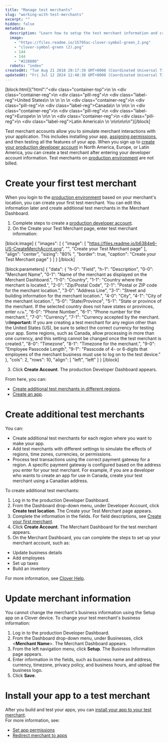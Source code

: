 ```yaml
---
title: "Manage test merchants"
slug: "working-with-test-merchants"
excerpt: ""
hidden: false
metadata: 
  description: "Learn how to setup the test merchant information and create additional test merchants in the Merchant Dashboard. Use test merchant accounts to fully test your app and ensure a great merchant experience."
  image: 
    - "https://files.readme.io/15795ac-clover-symbol-green_2.png"
    - "clover-symbol-green (2).png"
    - 144
    - 144
    - "#228800"
  robots: "index"
createdAt: "Tue Aug 21 2018 20:17:39 GMT+0000 (Coordinated Universal Time)"
updatedAt: "Fri Jul 12 2024 12:48:38 GMT+0000 (Coordinated Universal Time)"
---
```

[block:html]{"html":"<div class=\"container-top\">\n  <!--United States-->\n  <div class=\"container-reg\">\n    <div class=\"pill-reg\">\n      <div class=\"label-reg\">United States</div>\n    </div>\n  </div>\n  \n  <!--Canada-->\n  <div class=\"container-reg\">\n    <div class=\"pill-reg\">\n      <div class=\"label-reg\">Canada</div>\n    </div>\n  </div>\n\n  <!--Europe-->\n  <div class=\"container-reg\">\n    <div class=\"pill-reg\">\n      <div class=\"label-reg\">Europe</div>\n    </div>\n  </div>\n\n  <!--Latin America-->\n  <div class=\"container-reg\">\n    <div class=\"pill-reg\">\n      <div class=\"label-reg\">Latin America</div>\n    </div>\n  </div>\n</div>\n\n\n<!--Css-->\n<style>\n.container-top {\n  top: -15px;\n  position: relative;\n  margin-bottom: -5px;\n}\n\n.container-reg {\n  align-items: center;\n  min-width: auto; \n  width: fit-content;\n  text-align: left;\n  overflow: auto;\n  display: inline-block; \n}\n\n/*Pill format REG*/\n.pill-reg {\n  background: #44BB44;\n  border: .5px solid #44BB44;\n  margin-left: 5px;\n  overflow: auto;\n  display: flex; \n  justify-content: center; \n  align-items: center; \n  border-radius: 10px;\n  height: 1.8rem;\n  margin-top: 10px;\n  margin-bottom: 1.5px; \n  padding: 0 10px; \n}\n\n/*Text FORMAT inside REG pills */\n.pill-reg .label-reg, \n.pill-reg__addon .label-reg \n{\n  font-style: normal;\n  font-weight: normal;\n  font-size: 12px;\n  color: #fff;\n  vertical-align: middle;\n  margin: 0;\n  padding: 0 5px;\n}\n</style>"}[/block]

Test merchant accounts allow you to simulate merchant interactions with your application. This includes installing your app, [assigning permissions](https://docs.clover.com/docs/permissions), and then testing all the features of your app. When you sign up to [create your production developer account](https://docs.clover.com/docs/developer-accounts) in North America, Europe, or Latin America, you can create a test merchant after entering your developer account information. Test merchants on [production environment](https://docs.clover.com/docs/clover-environments#production-environment) are not billed.

# Create your first test merchant

When you login to the [production environment](https://docs.clover.com/docs/clover-environments#production-environment) based on your merchant's location, you can create your first test merchant. You can edit this information later and create additional test merchants in the Merchant Dashboard.

1. Complete steps to create a [production developer account](https://docs.clover.com/docs/developer-accounts).
2. On the Create your Test Merchant page, enter test merchant information:

[block:image]
{
  "images": [
    {
      "image": [
        "https://files.readme.io/b6384e6-US-CreateMerchAccnt.png",
        "",
        "Create your Test Merchant page"
      ],
      "align": "center",
      "sizing": "80% ",
      "border": true,
      "caption": "Create your Test Merchant page"
    }
  ]
}
[/block]


[block:parameters]
{
  "data": {
    "h-0": "Field",
    "h-1": "Description",
    "0-0": "Merchant Name",
    "0-1": "Name of the merchant as displayed on the Merchant Dashboard.",
    "1-0": "Country",
    "1-1": "Country where the merchant is located.",
    "2-0": "Zip/Postal Code",
    "2-1": "Postal or ZIP code for the merchant location.",
    "3-0": "Address Line",
    "3-1": "Street and building information for the merchant location.",
    "4-0": "City",
    "4-1": "City of the merchant location.",
    "5-0": "State/Province",
    "5-1": "State or province of the merchant. If the selected country does not have states or provinces, enter `n/a`.",
    "6-0": "Phone Number",
    "6-1": "Phone number for the merchant.",
    "7-0": "Currency",
    "7-1": "Currency accepted by the merchant.  \n**Important:** If you are creating a test merchant for any region other than the United States (US), be sure to select the correct currency for testing your app. Some regions, such as Canada, allow processing in more than one currency, and this setting cannot be changed once the test merchant is created.",
    "8-0": "Timezone",
    "8-1": "Timezone for the merchant.",
    "9-0": "Employee Passcode Length",
    "9-1": "Passcode of 4- or 6-digits that employees of the merchant business must use to log on to the test device."
  },
  "cols": 2,
  "rows": 10,
  "align": [
    "left",
    "left"
  ]
}
[/block]


3. Click **Create Account**. The production Developer Dashboard appears.

From here, you can:

- [Create additional test merchants in different regions](https://docs.clover.com/docs/working-with-test-merchants#create-additional-test-merchants).
- [Create an app](https://docs.clover.com/docs/creating-an-app).

# Create additional test merchants

You can:

- Create additional test merchants for each region where you want to make your app.
- Add test merchants with different settings to simulate the effects of regions, time zones, currencies, or permissions.
- Process test transactions using the correct payment gateway for a region. A specific payment gateway is configured based on the address you enter for your test merchant. For example, if you are a developer who wants to create an app for use in Canada, create your test merchant using a Canadian address.

To create additional test merchants:

1. Log in to the production Developer Dashboard.
2. From the Dashboard drop-down menu, under Developer Account, click **Create test location**. The Create your Test Merchant page appears.
3. Complete the information in the fields. For field descriptions, see [Create your first merchant](https://docs.clover.com/docs/working-with-test-merchants#create-your-first-test-merchant).
4. Click **Create Account**. The Merchant Dashboard for the test merchant appears.
5. On the Merchant Dashboard, you can complete the steps to set up your merchant account, such as:

- Update business details
- Add employees
- Set up taxes
- Build an inventory

For more information, see [Clover Help](https://www.clover.com/en-US/help/get-started-with-clover).

# Update merchant information

You cannot change the merchant's business information using the Setup app on a Clover device. To change your test merchant's business information:

1. Log in to the production Developer Dashboard.
2. From the Dashboard drop-down menu, under Businesses, click \<**Merchant Name**>. The Merchant Dashboard appears.
3. From the left navigation menu, click **Setup**. The Business Information page appears.
4. Enter information in the fields, such as business name and address, currency, timezone, privacy policy, and business hours, and upload the business logo.
5. Click **Save**.

# Install your app to a test merchant

   After you build and test your apps, you can [install your app to your test merchant](https://docs.clover.com/docs/installing-your-app-to-your-test-merchant).  
   For more information, see:

- [Set app permissions](https://docs.clover.com/docs/permissions)
- [Redirect merchant to apps](https://docs.clover.com/docs/merchant-interaction)

